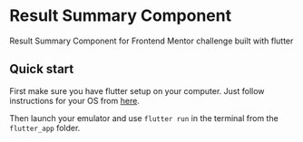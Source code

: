 # Result Summary Component 

Result Summary Component for Frontend Mentor challenge built with flutter

## Quick start 

First make sure you have flutter setup on your computer. Just follow instructions for your OS from [here](https://docs.flutter.dev/get-started/install).

Then launch your emulator and use `flutter run` in the terminal from the `flutter_app` folder. 
